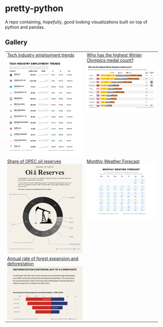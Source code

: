 # pretty-python
A repo containing, *hopefully*, good looking visualizations built on top of python and pandas.


## Gallery

<table style="width: 100%; border: none;" cellspacing="0" cellpadding="0" border="0">
  <tr valign="top">
    <td><a href="./2023/W13">Tech industry employment trends</a><a href="./2023/W13/result.png"><img src="./2023/W13/result.png"/></a></td>
    <td><a href="./2023/W14">Who has the highest Winter Olympics medal count?</a><a href="./2023/W14/result.png"><img src="./2023/W14/result.png"/></a></td>
  </tr>
  <tr valign="top">
    <td><a href="./2023/30DayChartChallenge/Day01-part-to-whole">Share of OPEC oil reserves</a><a href="./2023/30DayChartChallenge/Day01-part-to-whole/result.png"><img src="./2023/30DayChartChallenge/Day01-part-to-whole/result.png"/></a></td>
    <td><a href="./2023/30DayChartChallenge/Day02-waffle">Monthly Weather Forecast</a><a href="./2023/30DayChartChallenge/Day02-waffle/result.png"><img src="./2023/30DayChartChallenge/Day02-waffle/result.png"/></a></td>
  </tr>
  <tr valign="top">
    <td><a href="./2023/30DayChartChallenge/Day03-fauna">Annual rate of forest expansion and deforestation</a><a href="./2023/30DayChartChallenge/Day03-fauna/result.png"><img src="./2023/30DayChartChallenge/Day03-fauna/result.png"/></a></td>
  </tr>
</table>